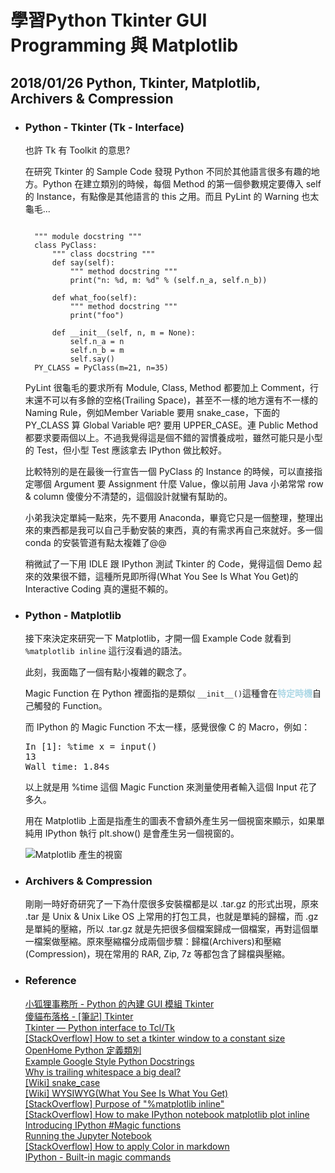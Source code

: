 # 學習Python Tkinter GUI Programming 與 Matplotlib
## 2018/01/26 Python, Tkinter, Matplotlib, Archivers & Compression

+ ### Python - Tkinter (Tk - Interface)  

  也許 Tk 有 Toolkit 的意思?  

  在研究 Tkinter 的 Sample Code 發現 Python 不同於其他語言很多有趣的地方。Python 在建立類別的時候，每個 Method 的第一個參數規定要傳入 self 的 Instance，有點像是其他語言的 this 之用。而且 PyLint 的 Warning 也太龜毛...
  <pre><code>
    """ module docstring """
    class PyClass:
        """ class docstring """
        def say(self):
            """ method docstring """
            print("n: %d, m: %d" % (self.n_a, self.n_b))
        
        def what_foo(self):
            """ method docstring """
            print("foo")
        
        def __init__(self, n, m = None):
            self.n_a = n
            self.n_b = m
            self.say()
    PY_CLASS = PyClass(m=21, n=35)
  </code></pre>
  PyLint 很龜毛的要求所有 Module, Class, Method 都要加上 Comment，行末還不可以有多餘的空格(Trailing Space)，甚至不一樣的地方還有不一樣的 Naming Rule，例如Member Variable 要用 snake_case，下面的 PY_CLASS 算 Global Variable 吧? 要用 UPPER_CASE。連 Public Method 都要求要兩個以上。不過我覺得這是個不錯的習慣養成啦，雖然可能只是小型的 Test，但小型 Test 應該拿去 IPython 做比較好。

  比較特別的是在最後一行宣告一個 PyClass 的 Instance 的時候，可以直接指定哪個 Argument 要 Assignment 什麼 Value，像以前用 Java 小弟常常 row & column 傻傻分不清楚的，這個設計就蠻有幫助的。

  小弟我決定單純一點來，先不要用 Anaconda，畢竟它只是一個整理，整理出來的東西都是我可以自己手動安裝的東西，真的有需求再自己來就好。多一個 conda 的安裝管道有點太複雜了@@

  稍微試了一下用 IDLE 跟 IPython 測試 Tkinter 的 Code，覺得這個 Demo 起來的效果很不錯，這種所見即所得(What You See Is What You Get)的 Interactive Coding 真的還挺不賴的。

+ ### Python - Matplotlib
  
  接下來決定來研究一下 Matplotlib，才開一個 Example Code 就看到 <code>%matplotlib inline</code> 這行沒看過的語法。

  此刻，我面臨了一個有點小複雜的觀念了。

  Magic Function 在 Python 裡面指的是類似 <code>\_\_init__()</code>這種會在<span style="color:lightblue">**特定時機**</span>自己觸發的 Function。

  而 IPython 的 Magic Function 不太一樣，感覺很像 C 的 Macro，例如：
  <pre>
  In [1]: %time x = input()
  13
  Wall time: 1.84s
  </pre>
  以上就是用 %time 這個 Magic Function 來測量使用者輸入這個 Input 花了多久。
  
  用在 Matplotlib 上面是指產生的圖表不會額外產生另一個視窗來顯示，如果單純用 IPython 執行 plt.show() 是會產生另一個視窗的。
  
  ![Matplotlib 產生的視窗](https://i.imgur.com/QDyR1Tq.png "Matplotlib 產生的視窗")

+ ### Archivers & Compression
  剛剛一時好奇研究了一下為什麼很多安裝檔都是以 .tar.gz 的形式出現，原來 .tar 是 Unix & Unix Like OS 上常用的打包工具，也就是單純的歸檔，而 .gz 是單純的壓縮，所以 .tar.gz 就是先把很多個檔案歸成一個檔案，再對這個單一檔案做壓縮。原來壓縮檔分成兩個步驟：歸檔(Archivers)和壓縮(Compression)，現在常用的 RAR, Zip, 7z 等都包含了歸檔與壓縮。

+ ### Reference  
  [小狐狸事務所 - Python 的內建 GUI 模組 Tkinter](https://goo.gl/PkBSBu)  
  [傻貓布落格 - [筆記] Tkinter](http://dummycat.blogspot.tw/2005/02/tkinter.html)  
  [Tkinter — Python interface to Tcl/Tk](https://docs.python.org/2/library/tkinter.html)  
  [[StackOverflow] How to set a tkinter window to a constant size](https://goo.gl/t5F9Ev)  
  [OpenHome Python 定義類別](https://openhome.cc/Gossip/Python/Class.html)  
  [Example Google Style Python Docstrings](https://goo.gl/x8pcQV)  
  [Why is trailing whitespace a big deal?](https://goo.gl/YwZ1xn)  
  [[Wiki] snake_case](https://en.wikipedia.org/wiki/Snake_case)  
  [[Wiki] WYSIWYG(What You See Is What You Get)](https://en.wikipedia.org/wiki/WYSIWYG)  
  [[StackOverflow] Purpose of "%matplotlib inline"](https://goo.gl/FZsiZa)  
  [[StackOverflow] How to make IPython notebook matplotlib plot inline](https://goo.gl/YqCmnz)  
  [Introducing IPython #Magic functions](https://goo.gl/YQ53ZA)  
  [Running the Jupyter Notebook](https://goo.gl/mEm5ZL)  
  [[StackOverflow] How to apply Color in markdown](https://goo.gl/PCNJsu)  
  [IPython - Built-in magic commands](https://goo.gl/82YPiu)
